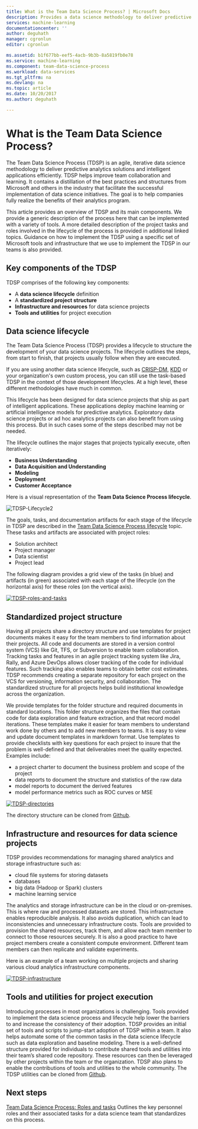 ```yaml
---
title: What is the Team Data Science Process? | Microsoft Docs
description: Provides a data science methodology to deliver predictive analytics solutions and intelligent applications.
services: machine-learning
documentationcenter: ''
author: deguhath
manager: cgronlun
editor: cgronlun

ms.assetid: b1f677bb-eef5-4acb-9b3b-8a5819fb0e78
ms.service: machine-learning
ms.component: team-data-science-process
ms.workload: data-services
ms.tgt_pltfrm: na
ms.devlang: na
ms.topic: article
ms.date: 10/20/2017
ms.author: deguhath

---
```

# What is the Team Data Science Process?

The Team Data Science Process (TDSP) is an agile, iterative data science methodology to deliver predictive analytics solutions and intelligent applications efficiently. TDSP helps improve team collaboration and learning. It contains a distillation of the best practices and structures from Microsoft and others in the industry that facilitate the successful implementation of data science initiatives. The goal is to help companies fully realize the benefits of their analytics program.

This article provides an overview of TDSP and its main components. We provide a generic description of the process here that can be implemented with a variety of tools. A more detailed description of the project tasks and roles involved in the lifecycle of the process is provided in additional linked topics. Guidance on how to implement the TDSP using a specific set of Microsoft tools and infrastructure that we use to implement the TDSP in our teams is also provided.

## Key components of the TDSP

TDSP comprises of the following key components:

- A **data science lifecycle** definition
- A **standardized project structure**
- **Infrastructure and resources** for data science projects
- **Tools and utilities** for project execution


## Data science lifecycle

The Team Data Science Process (TDSP) provides a lifecycle to structure the development of your data science projects. The lifecycle outlines the steps, from start to finish, that projects usually follow when they are executed.

If you are using another data science lifecycle, such as [CRISP-DM](https://wikipedia.org/wiki/Cross_Industry_Standard_Process_for_Data_Mining), [KDD](https://wikipedia.org/wiki/Data_mining#Process) or your organization's own custom process, you can still use the task-based TDSP in the context of those development lifecycles. At a high level, these different methodologies have much in common. 

This lifecycle has been designed for data science projects that ship as part of intelligent applications. These applications deploy machine learning or artificial intelligence models for predictive analytics. Exploratory data science projects or ad hoc analytics projects can also benefit from using this process. But in such cases some of the steps described may not be needed.    

The lifecycle outlines the major stages that projects typically execute, often iteratively:

* **Business Understanding**
* **Data Acquisition and Understanding**
* **Modeling**
* **Deployment**
* **Customer Acceptance**

Here is a visual representation of the **Team Data Science Process lifecycle**. 

![TDSP-Lifecycle2](./media/overview/tdsp-lifecycle2.png) 

The goals, tasks, and documentation artifacts for each stage of the lifecycle in TDSP are described in the [Team Data Science Process lifecycle](lifecycle.md) topic. These tasks and artifacts are associated with project roles:

- Solution architect
- Project manager
- Data scientist
- Project lead 

The following diagram provides a grid view of the tasks (in blue) and artifacts (in green) associated with each stage of the lifecycle (on the horizontal axis) for these roles (on the vertical axis). 

[ ![TDSP-roles-and-tasks](./media/overview/tdsp-tasks-by-roles.png) ](./media/overview/tdsp-tasks-by-roles.png#lightbox)

## Standardized project structure

Having all projects share a directory structure and use templates for project documents makes it easy for the team members to find information about their projects. All code and documents are stored in a version control system (VCS) like Git, TFS, or Subversion to enable team collaboration. Tracking tasks and features in an agile project tracking system like Jira, Rally, and Azure DevOps allows closer tracking of the code for individual features. Such tracking also enables teams to obtain better cost estimates. TDSP recommends creating a separate repository for each project on the VCS for versioning, information security, and collaboration. The standardized structure for all projects helps build institutional knowledge across the organization.

We provide templates for the folder structure and required documents in standard locations. This folder structure organizes the files that contain code for data exploration and feature extraction, and that record model iterations. These templates make it easier for team members to understand work done by others and to add new members to teams. It is easy to view and update document templates in markdown format. Use templates to provide checklists with key questions for each project to insure that the problem is well-defined and that deliverables meet the quality expected. Examples include:

- a project charter to document the business problem and scope of the project
- data reports to document the structure and statistics of the raw data
- model reports to document the derived features
- model performance metrics such as ROC curves or MSE


[ ![TDSP-directories](./media/overview/tdsp-dir-structure.png) ](./media/overview/tdsp-dir-structure.png#lightbox)

The directory structure can be cloned from [Github](https://github.com/Azure/Azure-TDSP-ProjectTemplate).

## Infrastructure and resources for data science projects  

TDSP provides recommendations for managing shared analytics and storage infrastructure such as:

- cloud file systems for storing datasets 
- databases
- big data (Hadoop or Spark) clusters 
- machine learning service 

The analytics and storage infrastructure can be in the cloud or on-premises. This is where raw and processed datasets are stored. This infrastructure enables reproducible analysis. It also avoids duplication, which can lead to inconsistencies and unnecessary infrastructure costs. Tools are provided to provision the shared resources, track them, and allow each team member to connect to those resources securely. It is also a good practice to have project members create a consistent compute environment. Different team members can then replicate and validate experiments.

Here is an example of a team working on multiple projects and sharing various cloud analytics infrastructure components.

[ ![TDSP-infrastructure](./media/overview/tdsp-analytics-infra.png) ](./media/overview/tdsp-analytics-infra.png#lightbox) 


## Tools and utilities for project execution

Introducing processes in most organizations is challenging. Tools provided to implement the data science process and lifecycle help lower the barriers to and increase the consistency of their adoption. TDSP provides an initial set of tools and scripts to jump-start adoption of TDSP within a team. It also helps automate some of the common tasks in the data science lifecycle such as data exploration and baseline modeling. There is a well-defined structure provided for individuals to contribute shared tools and utilities into their team’s shared code repository. These resources can then be leveraged by other projects within the team or the organization. TDSP also plans to enable the contributions of tools and utilities to the whole community. The TDSP utilities can be cloned from [Github](https://github.com/Azure/Azure-TDSP-Utilities).


## Next steps

[Team Data Science Process: Roles and tasks](https://github.com/Azure/Microsoft-TDSP/blob/master/Docs/roles-tasks.md) Outlines the key personnel roles and their associated tasks for a data science team that standardizes on this process. 

